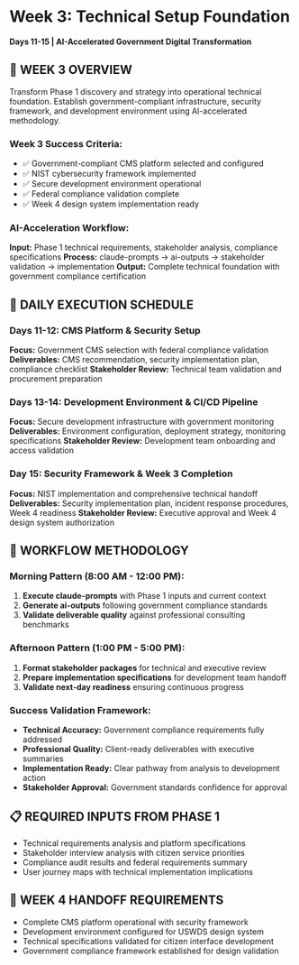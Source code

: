 # Week 3: Technical Setup Foundation
**Days 11-15 | AI-Accelerated Government Digital Transformation**

## 🎯 **WEEK 3 OVERVIEW**

Transform Phase 1 discovery and strategy into operational technical foundation. Establish government-compliant infrastructure, security framework, and development environment using AI-accelerated methodology.

### **Week 3 Success Criteria:**
- ✅ Government-compliant CMS platform selected and configured
- ✅ NIST cybersecurity framework implemented  
- ✅ Secure development environment operational
- ✅ Federal compliance validation complete
- ✅ Week 4 design system implementation ready

### **AI-Acceleration Workflow:**
**Input:** Phase 1 technical requirements, stakeholder analysis, compliance specifications
**Process:** claude-prompts → ai-outputs → stakeholder validation → implementation
**Output:** Complete technical foundation with government compliance certification

## 📅 **DAILY EXECUTION SCHEDULE**

### **Days 11-12: CMS Platform & Security Setup**
**Focus:** Government CMS selection with federal compliance validation
**Deliverables:** CMS recommendation, security implementation plan, compliance checklist
**Stakeholder Review:** Technical team validation and procurement preparation

### **Days 13-14: Development Environment & CI/CD Pipeline** 
**Focus:** Secure development infrastructure with government monitoring
**Deliverables:** Environment configuration, deployment strategy, monitoring specifications
**Stakeholder Review:** Development team onboarding and access validation

### **Day 15: Security Framework & Week 3 Completion**
**Focus:** NIST implementation and comprehensive technical handoff
**Deliverables:** Security implementation plan, incident response procedures, Week 4 readiness
**Stakeholder Review:** Executive approval and Week 4 design system authorization

## 🔄 **WORKFLOW METHODOLOGY**

### **Morning Pattern (8:00 AM - 12:00 PM):**
1. **Execute claude-prompts** with Phase 1 inputs and current context
2. **Generate ai-outputs** following government compliance standards
3. **Validate deliverable quality** against professional consulting benchmarks

### **Afternoon Pattern (1:00 PM - 5:00 PM):**
1. **Format stakeholder packages** for technical and executive review
2. **Prepare implementation specifications** for development team handoff
3. **Validate next-day readiness** ensuring continuous progress

### **Success Validation Framework:**
- **Technical Accuracy:** Government compliance requirements fully addressed
- **Professional Quality:** Client-ready deliverables with executive summaries
- **Implementation Ready:** Clear pathway from analysis to development action
- **Stakeholder Approval:** Government standards confidence for approval

## 📋 **REQUIRED INPUTS FROM PHASE 1**
- Technical requirements analysis and platform specifications
- Stakeholder interview analysis with citizen service priorities  
- Compliance audit results and federal requirements summary
- User journey maps with technical implementation implications

## 🎯 **WEEK 4 HANDOFF REQUIREMENTS**
- Complete CMS platform operational with security framework
- Development environment configured for USWDS design system
- Technical specifications validated for citizen interface development
- Government compliance framework established for design validation
